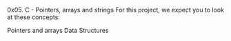 0x05. C - Pointers, arrays and strings
For this project, we expect you to look at these concepts:

Pointers and arrays
Data Structures
